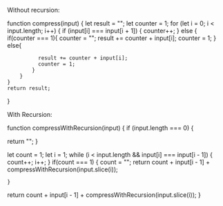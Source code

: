 Without recursion: 

function compress(input) {
    let result = "";
    let counter = 1;
    for (let i = 0; i < input.length; i++) {
        if (input[i] === input[i + 1]) {
            counter++;
        } else {
            if(counter === 1){
              counter = "";
              result += counter + input[i];
              counter = 1;
            } else{
              
              result += counter + input[i];
              counter = 1;
            }
        }
    }
    return result;
}


With Recursion: 

function compressWithRecursion(input) {
  if (input.length === 0) {
    
  return "";
  } 
  
  let count = 1;
  let i = 1;
  while (i < input.length && input[i] === input[i - 1]) {
    count++;
    i++;
  }
    if(count === 1) {
        count = "";
        return count + input[i - 1] + compressWithRecursion(input.slice(i)); 
        
    }
  
  return count + input[i - 1] + compressWithRecursion(input.slice(i));
}

